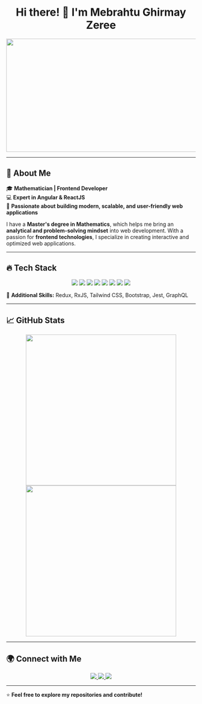 <h1 align="center">Hi there! 👋 I'm Mebrahtu Ghirmay Zeree</h1>

<p align="center">
  <img src="https://media.giphy.com/media/qgQUggAC3Pfv687qPC/giphy.gif" width="600" height="300"/>
</p>

---

## 🚀 About Me  

🎓 **Mathematician | Frontend Developer**  
💻 **Expert in Angular & ReactJS**  
🎯 **Passionate about building modern, scalable, and user-friendly web applications**  

I have a **Master's degree in Mathematics**, which helps me bring an **analytical and problem-solving mindset** into web development. With a passion for **frontend technologies**, I specialize in creating interactive and optimized web applications.  

---

## 🔥 Tech Stack  

<p align="center">
  <img src="https://img.shields.io/badge/Code-HTML5-orange?style=for-the-badge&logo=html5" />
  <img src="https://img.shields.io/badge/Code-CSS3-blue?style=for-the-badge&logo=css3" />
  <img src="https://img.shields.io/badge/Code-JavaScript-yellow?style=for-the-badge&logo=javascript" />
  <img src="https://img.shields.io/badge/Code-TypeScript-blue?style=for-the-badge&logo=typescript" />
  <img src="https://img.shields.io/badge/Framework-ReactJS-blue?style=for-the-badge&logo=react" />
  <img src="https://img.shields.io/badge/Framework-Angular-red?style=for-the-badge&logo=angular" />
  <img src="https://img.shields.io/badge/Tools-Git-black?style=for-the-badge&logo=git" />
  <img src="https://img.shields.io/badge/Tools-GitHub-black?style=for-the-badge&logo=github" />
</p>

📌 **Additional Skills:** Redux, RxJS, Tailwind CSS, Bootstrap, Jest, GraphQL  

---

## 📈 GitHub Stats  

<p align="center">
  <img src="https://github-readme-stats.vercel.app/api?username=YourGitHubUsername&show_icons=true&theme=radical" width="400px" />
  <img src="https://github-readme-streak-stats.herokuapp.com/?user=YourGitHubUsername&theme=radical" width="400px" />
</p>

---

## 🌍 Connect with Me  

<p align="center">
  <a href="https://linkedin.com/in/yourprofile">
    <img src="https://img.shields.io/badge/LinkedIn-blue?style=for-the-badge&logo=linkedin" />
  </a>
  <a href="https://twitter.com/yourprofile">
    <img src="https://img.shields.io/badge/Twitter-blue?style=for-the-badge&logo=twitter" />
  </a>
  <a href="mailto:your.email@example.com">
    <img src="https://img.shields.io/badge/Email-red?style=for-the-badge&logo=gmail" />
  </a>
</p>

---

⭐ **Feel free to explore my repositories and contribute!**  


